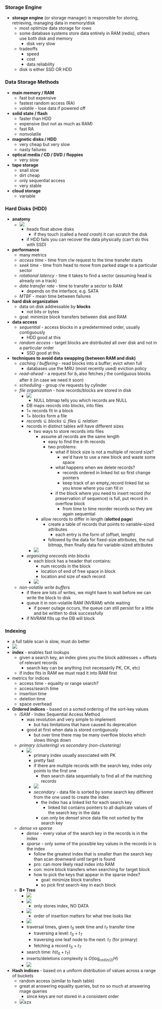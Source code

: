 ### Storage Engine
- **storage engine** (or storage manager) is responsible for storing, retrieving, managing data in memory/disk
  - most optimize data storage for *rows*
  - some database systems store data entirely in RAM (redis), others use both disk and memory
    - disk very slow
  - tradeoffs
    - speed
    - cost
    - data reliability
  - disk is either SSD OR HDD

### Data Storage Methods
- **main memory / RAM**
  - fast but expensive
  - fastest random access (RA)
  - *volatile* - lose data if powered off
- **solid state / flash**
  - faster than HDD
  - expensive (but not as much as RAM)
  - fast RA
  - nonvolatile
- **magnetic disks / HDD**
  - very cheap but very slow
  - nasty failures
- **optical media / CD / DVD / floppies**
  - very slow
- **tape storage**
  - snail slow
  - dirt cheap
  - only sequential access
  - very stable
- **cloud storage**
  - variable

### Hard Disks (HDD)
- **anatomy**
  - ![](assets/2024-03-12-17-46-35.png)
    - heads float above disks
      - if they touch (called a *head crash*) it can scratch the disk
    - if HDD fails you can recover the data physically (can't do this with SSD)
- **performance**
  - many metrics
  - *access time* - time from r/w request to the time transfer starts
  - *seek time* - time from head to move from parked stage to a particular sector
  - *rotational latency* - time it takes to find a sector (assuming head is already on a track)
  - *data transfer rate* - time to transfer a sector to RAM
    - depends on the interface, e.g. SATA
  - *MTBF* - mean time between failures
- **hard disk organization**
  - data on disk addressable by **blocks**
    - not bits or bytes
  - goal: minimize block transfers between disk and RAM
- **data access**
  - *sequential* - access blocks in a predetermined order, usually contiguously
    - HDD good at this
  - *random access* - target blocks are distributed all over disk and not in a particular order
    - SSD good at this
- **techniques to avoid data swapping (between RAM and disk)**
  - *caching / buffering* - read blocks into a buffer; evict when full
    - databases use the MRU (most recently used) eviction policy
  - *read-ahead* - a request for $b_i$ also fetches $j$ the contiguous blocks after it (in case we need it soon)
  - *scheduling* - group r/w requests by cylinder
  - *file organization* - how records/blocks are stored in disk
    - ![](assets/2024-03-13-18-07-39.png)
      - NULL bitmap tells you which records are NULL
    - DB maps reocrds into blocks, into files
    - 1+ records fit in a block
    - 1+ blocks form a file
    - $records\subseteq blocks\subseteq files\subseteq relation$
    - records in distinct tables will have different sizes
      - two ways to store records into files
        - assume all records are the same length
          - easy to find the $k$-th records
          - two problems:
            - what if block size is not a multiple of record size?
              - we'd have to use a new block and waste some space
            - what happens when we delete records?
              - records ordered in linked list so first change pointers
              - keep track of an empty_record linked list so you know where you can fill in
            - if the block where you need to insert record (for preservation of sequence) is full, put record in overflow block
              - from time to time reorder records so they are again sequential
        - allow records to differ in length (**slotted page**)
          - create a table of records that points to variable-sized attributes
            - each entry is the form of (offset, length)
          - followed by the data for fixed-size attributes, the null bitmap, then finally data for variable-sized attributes
      - ![](assets/2024-03-13-17-53-24.png)
    - *organizing orecords into blocks*
      - each block has a header that contains:
        - num records in the block
        - location of end of free space in block
        - location and size of each record
      - ![](assets/2024-03-13-17-58-07.png)
  - *non-volatile write buffers*
    - if there are lots of writes, we might have to wait before we can write the block to disk
    - queue it in non-volatile RAM (NVRAM) while waiting
      - if power outage occurs, the queue can still persist for a little and be written to disk successfully
    - if NVRAM fills up the DB will block

### Indexing
- a full table scan is slow, must do better
- ![](assets/2024-03-13-18-15-28.png)
- **index** - enables fast lookups
  - given a search key, an index gives you the block addresses + offsets of relevant records
    - search key can be anything (not necessarily PK, CK, etc)
  - if index fits in RAM we must read it into RAM first 
- metrics for indices
  - access time - equality or range search?
  - access/search time
  - insertion time
  - deletion time
  - space overhead
- **Ordered indices** - based on a sorted ordering of the sort-key values
  - *ISAM* - Index Sequential Access Method
    - was revolution and very simple to implement
      - but has limitations that have caused its deprecation
    - good at first when data is stored contiguously
      - but over time there may be many overflow blocks which slows things down
  - *primary (clustering) vs secondary (non-clustering)*
    - ![](assets/2024-03-13-18-26-46.png)
      - primary index usually associated with PK
      - pretty fast
      - if there are multiple records with the search key, index only points to the first one
        - then search data sequentially to find all of the matching records
      - ![](assets/2024-03-13-18-36-40.png)
      - *secondary* - data file is sorted by some search key different from the one used to create the index
        - the index has a linked list for each search key
          - linked list contains pointers to all duplicate values of the search key in the data
        - can only be dense! since data file not sorted by the search key
  - *dense vs sparse*
    - *dense* - every value of the search key in the records is in the index
    - *sparse* - only some of the possible key values in the records in is the index
      - follow the greatest index that is smaller than the search key than scan downward until target is found
      - pro: can more likely read index into RAM
      - con: more block transfers when searching for target block
      - how to pick the keys that appear in the sparse index?
        - goal: minimize block transfers
        - so pick first search-key in each block
  - **B+ Tree**
    - ![](assets/2024-03-13-18-54-10.png)
    - ![](assets/2024-03-13-18-57-22.png)
      - only stores index, NO DATA
    - ![](assets/2024-03-13-19-01-28.png)
      - order of insertion matters for what tree looks like
    - ![](assets/2024-03-13-19-15-18.png)
    - traversal times, given $t_S$ seek time and $t_T$ transfer time
      - traversing a level: $t_S+t_T$
      - traversing one leaf node to the next: $t_T$ (for primary)
      - fetching a record $t_S+t_T$
    - search time: $h(t_S+t_T)$
    - inserts/deletions complexity is $O(\log_{ceil(n/2)}{H})$
    - ![](assets/2024-03-14-21-03-48.png)
- **Hash indices** - based on a uniform distribution of values across a range of buckets
  - random access (similar to hash table)
  - great at answering equality queries, but no so much at answering rnage queries
    - since keys are not stored in a consistent order
  - ![](assets/2024-03-14-21-06-36.png)xzx